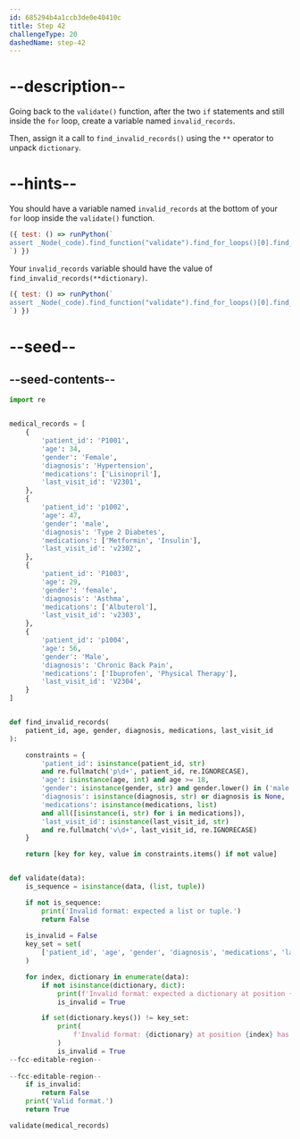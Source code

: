 ```yaml
---
id: 685294b4a1ccb3de0e40410c
title: Step 42
challengeType: 20
dashedName: step-42
---
```


# --description--

Going back to the `validate()` function, after the two `if` statements and still inside the `for` loop, create a variable named `invalid_records`.

Then, assign it a call to `find_invalid_records()` using the `**` operator to unpack `dictionary`.

# --hints--

You should have a variable named `invalid_records` at the bottom of your `for` loop inside the `validate()` function.

```js
({ test: () => runPython(`
assert _Node(_code).find_function("validate").find_for_loops()[0].find_bodies()[0].has_variable("invalid_records")
`) })
```

Your `invalid_records` variable should have the value of `find_invalid_records(**dictionary)`.

```js
({ test: () => runPython(`
assert _Node(_code).find_function("validate").find_for_loops()[0].find_bodies()[0].find_variable("invalid_records").is_equivalent("invalid_records = find_invalid_records(**dictionary)")
`) })
```

# --seed--

## --seed-contents--

```py
import re


medical_records = [
    {
        'patient_id': 'P1001',
        'age': 34,
        'gender': 'Female',
        'diagnosis': 'Hypertension',
        'medications': ['Lisinopril'],
        'last_visit_id': 'V2301',
    },
    {
        'patient_id': 'p1002',
        'age': 47,
        'gender': 'male',
        'diagnosis': 'Type 2 Diabetes',
        'medications': ['Metformin', 'Insulin'],
        'last_visit_id': 'v2302',
    },
    {
        'patient_id': 'P1003',
        'age': 29,
        'gender': 'female',
        'diagnosis': 'Asthma',
        'medications': ['Albuterol'],
        'last_visit_id': 'v2303',
    },
    {
        'patient_id': 'p1004',
        'age': 56,
        'gender': 'Male',
        'diagnosis': 'Chronic Back Pain',
        'medications': ['Ibuprofen', 'Physical Therapy'],
        'last_visit_id': 'V2304',
    }
]


def find_invalid_records(
    patient_id, age, gender, diagnosis, medications, last_visit_id
):

    constraints = {
        'patient_id': isinstance(patient_id, str)
        and re.fullmatch('p\d+', patient_id, re.IGNORECASE),
        'age': isinstance(age, int) and age >= 18,
        'gender': isinstance(gender, str) and gender.lower() in ('male', 'female'),
        'diagnosis': isinstance(diagnosis, str) or diagnosis is None,
        'medications': isinstance(medications, list)
        and all([isinstance(i, str) for i in medications]),
        'last_visit_id': isinstance(last_visit_id, str)
        and re.fullmatch('v\d+', last_visit_id, re.IGNORECASE)
    }

    return [key for key, value in constraints.items() if not value]


def validate(data):
    is_sequence = isinstance(data, (list, tuple))

    if not is_sequence:
        print('Invalid format: expected a list or tuple.')
        return False
        
    is_invalid = False
    key_set = set(
        ['patient_id', 'age', 'gender', 'diagnosis', 'medications', 'last_visit_id']
    )

    for index, dictionary in enumerate(data):
        if not isinstance(dictionary, dict):
            print(f'Invalid format: expected a dictionary at position {index}.')
            is_invalid = True

        if set(dictionary.keys()) != key_set:
            print(
                f'Invalid format: {dictionary} at position {index} has missing and/or invalid keys.'
            )
            is_invalid = True
--fcc-editable-region--
        
--fcc-editable-region--
    if is_invalid:
        return False
    print('Valid format.')
    return True

validate(medical_records)
```

